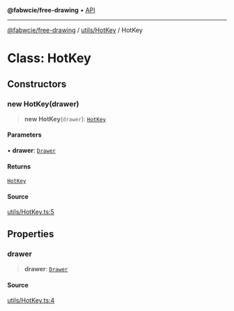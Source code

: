 **@fabwcie/free-drawing** • [API](../../../README.md)

***

[@fabwcie/free-drawing](../../../README.md) / [utils/HotKey](../README.md) / HotKey

# Class: HotKey

## Constructors

### new HotKey(drawer)

> **new HotKey**(`drawer`): [`HotKey`](HotKey.md)

#### Parameters

• **drawer**: [`Drawer`](../../../Drawer/classes/Drawer.md)

#### Returns

[`HotKey`](HotKey.md)

#### Source

[utils/HotKey.ts:5](https://github.com/fabienwnklr/free-drawing/blob/master/src/utils/HotKey.ts#L5)

## Properties

### drawer

> **drawer**: [`Drawer`](../../../Drawer/classes/Drawer.md)

#### Source

[utils/HotKey.ts:4](https://github.com/fabienwnklr/free-drawing/blob/master/src/utils/HotKey.ts#L4)
